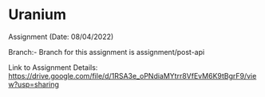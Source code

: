 # Uranium
Assignment (Date: 08/04/2022)

Branch:- Branch for this assignment is assignment/post-api

Link to Assignment Details: https://drive.google.com/file/d/1RSA3e_oPNdiaMYtrr8VfEvM6K9tBgrF9/view?usp=sharing
